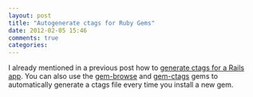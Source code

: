 ```yaml
---
layout: post
title: "Autogenerate ctags for Ruby Gems"
date: 2012-02-05 15:46
comments: true
categories:
---
```

<p>I already mentioned in a previous post how to <a href="blog/2012/01/05/find-method-usages-with-ctags-and-vim/" target="_self">generate ctags for a Rails app</a>. You can also use the <a href="https://github.com/tpope/gem-browse" target="_blank">gem-browse</a> and <a href="https://github.com/tpope/gem-ctags" target="_blank">gem-ctags</a>&nbsp;gems to automatically generate a ctags file every time you install a new gem.</p>
